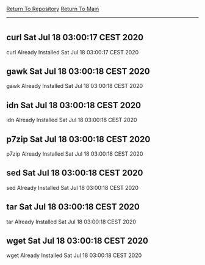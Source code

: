 [Return To Repository](https://github.com/bast69/piholeparser/)
[Return To Main](https://github.com/bast69/piholeparser/blob/master/RecentRunLogs/Mainlog.md)
____________________________________
# 
## curl Sat Jul 18 03:00:17 CEST 2020
curl Already Installed Sat Jul 18 03:00:17 CEST 2020
## gawk Sat Jul 18 03:00:18 CEST 2020
gawk Already Installed Sat Jul 18 03:00:18 CEST 2020
## idn Sat Jul 18 03:00:18 CEST 2020
idn Already Installed Sat Jul 18 03:00:18 CEST 2020
## p7zip Sat Jul 18 03:00:18 CEST 2020
p7zip Already Installed Sat Jul 18 03:00:18 CEST 2020
## sed Sat Jul 18 03:00:18 CEST 2020
sed Already Installed Sat Jul 18 03:00:18 CEST 2020
## tar Sat Jul 18 03:00:18 CEST 2020
tar Already Installed Sat Jul 18 03:00:18 CEST 2020
## wget Sat Jul 18 03:00:18 CEST 2020
wget Already Installed Sat Jul 18 03:00:18 CEST 2020
